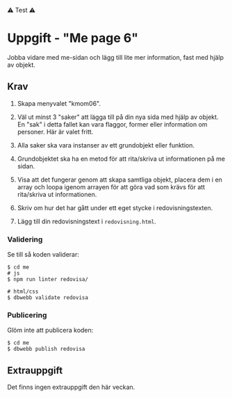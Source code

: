 :warning:
Test
:warning:

# Uppgift - "Me page 6"

Jobba vidare med me-sidan och lägg till lite mer information, fast med hjälp av objekt.

## Krav

1. Skapa menyvalet "kmom06".

1. Väl ut minst 3 "saker" att lägga till på din nya sida med hjälp av objekt. En "sak" i detta fallet kan vara flaggor, former eller information om personer. Här är valet fritt.
1. Alla saker ska vara instanser av ett grundobjekt eller funktion.
1. Grundobjektet ska ha en metod för att rita/skriva ut informationen på me sidan.
1. Visa att det fungerar genom att skapa samtliga objekt, placera dem i en array och loopa igenom arrayen för att göra vad som krävs för att rita/skriva ut informationen.
1. Skriv om hur det har gått under ett eget stycke i redovisningstexten.
1. Lägg till din redovisningstext i `redovisning.html`.

### Validering

Se till så koden validerar:

```console
$ cd me
# js
$ npm run linter redovisa/

# html/css
$ dbwebb validate redovisa
```

### Publicering

Glöm inte att publicera koden:

```console
$ cd me
$ dbwebb publish redovisa
```

## Extrauppgift

Det finns ingen extrauppgift den här veckan.
